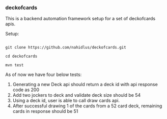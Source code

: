 ### deckofcards

This is a backend automation framework setup for a set of deckofcards apis.

Setup:

```

git clone https://github.com/nahidlus/deckofcards.git

cd deckofcards

mvn test

```


As of now we have four below tests:
1. Generating a new Deck api should return a deck id with api response code as 200
2. Add two jockers to deck and validate deck size should be 54 
3. Using a deck id, user is able to call draw cards api.
4. After successful drawing 1 of the cards from a 52 card deck, remaining cards in response should be 51
